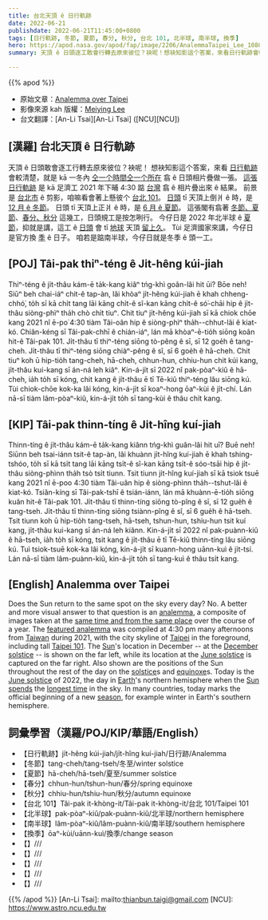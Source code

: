 ```yaml
---
title: 台北天頂 ê 日行軌跡
date: 2022-06-21
publishdate: 2022-06-21T11:45:00+0800
tags: [日行軌跡, 冬節, 夏節, 春分, 秋分, 台北 101, 北半球, 南半球, 換季]
hero: https://apod.nasa.gov/apod/fap/image/2206/AnalemmaTaipei_Lee_1080.jpg
summary: 天頂 ê 日頭逐工敢會行轉去原來彼位？袂呢！想袂知影這个答案，來看日行軌跡會較清楚。

---
```


{{% apod %}}

- 原始文章：[Analemma over Taipei](https://apod.nasa.gov/apod/ap220621.html)
- 影像來源 kah 版權：[Meiying Lee](https://www.youtube.com/user/lmeiying)
- 台文翻譯：[An-Li Tsai][An-Li Tsai] ([NCU][NCU])

## [漢羅] 台北天頂 ê 日行軌跡
天頂 ê 日頭敢會逐工行轉去原來彼位？袂呢！
想袂知影這个答案，來看 [日行軌跡][analemma] 會較清楚，就是 kā 一冬內 [仝一个時間仝一个所在][same time and from the same place] 翕 ê 日頭相片疊做一張。
[這張日行軌跡][featured analemma] 是 kā 足濟工 2021 年下晡 4:30 踮 [台灣][Taiwan] 翕 ê 相片疊出來 ê 結果。
前景是 [台北市][Taipei] ê 剪影，咱嘛看會著上懸彼个 [台北 101][Taipei 101]。
[日頭][Sun] tī 天頂上倒爿 ê 時，是 [12 月 ê 冬節][December solstice]。
日頭 tī 天頂上正爿 ê 時，是 [6 月 ê 夏節][June solstice 1]。
這張閣有翕著 [冬節、夏節][solstice]、[春分、秋分][equinoxe t] 這幾工，日頭規工是按怎咧行。
今仔日是 2022 年北半球 ê [夏節][June solstice 2]，抑就是講，這工 ê [日頭][Sun spends] 會 tī [地球][Earth] 天頂 [留上久][longest time t]。
Tùi 足濟國家來講，今仔日是官方換 [季][season] ê 日子。
咱若是踮南半球，今仔日就是冬季 ê 頭一工。

## [POJ] Tâi-pak thiⁿ-téng ê Ji̍t-hêng kúi-jiah
Thiⁿ-téng ê ji̍t-thâu kám-ē ta̍k-kang kiâⁿ tńg-khì goân-lâi hit ūi? Bōe neh!
Siūⁿ beh chai-iáⁿ chit-ê tap-àn, lâi khòaⁿ ji̍t-hêng kúi-jiah ē khah chheng-chhó͘, to̍h sī kā chi̍t tang lāi kāng chi̍t-ê sî-kan kāng chi̍t-ê só͘-chāi hip ê ji̍t-thâu siòng-phìⁿ tha̍h chò chi̍t tiuⁿ.
Chit tiuⁿ ji̍t-hêng kúi-jiah sī kā chiok chōe kang 2021 nî ē-po͘ 4:30 tiàm Tâi-oân hip ê siòng-phìⁿ tha̍h--chhut-lâi ê kiat-kó.
Chiân-kéng sī Tâi-pak-chhī ê chián-iáⁿ, lán mā khòaⁿ-ē-tio̍h siōng koân hit-ê Tâi-pak 101.
Ji̍t-thâu tī thiⁿ-téng siōng tò-pêng ê sī, sī 12 goe̍h ê tang-cheh.
Ji̍t-thâu tī thiⁿ-téng siōng chiàⁿ-pêng ê sî, sī 6 goe̍h ê hā-cheh.
Chit tiuⁿ koh ū hip-tio̍h tang-cheh, hā-cheh, chhun-hun, chhiu-hun chit kúi kang, ji̍t-thâu kui-kang sī án-ná leh kiâⁿ.
Kin-á-ji̍t sī 2022 nî pak-pòaⁿ-kiû ê hā-cheh, ia̍h to̍h sī kóng, chit kang ê ji̍t-thâu ē tī Tē-kiû thiⁿ-téng lâu siōng kú.
Tùi chiok-chōe kok-ka lâi kóng, kin-á-ji̍t sī koaⁿ-hong ōaⁿ-kùi ê ji̍t-chí.
Lán nā-sī tiàm lâm-pòaⁿ-kiû, kin-á-ji̍t to̍h sī tang-kùi ê thâu chi̍t kang.

## [KIP] Tâi-pak thinn-tíng ê Ji̍t-hîng kuí-jiah
Thinn-tíng ê ji̍t-thâu kám-ē ta̍k-kang kiânn tńg-khì guân-lâi hit uī? Buē neh!
Siūnn beh tsai-iánn tsit-ê tap-àn, lâi khuànn ji̍t-hîng kuí-jiah ē khah tshing-tshóo, to̍h sī kā tsi̍t tang lāi kāng tsi̍t-ê sî-kan kāng tsi̍t-ê sóo-tsāi hip ê ji̍t-thâu siòng-phìnn tha̍h tsò tsi̍t tiunn.
Tsit tiunn ji̍t-hîng kuí-jiah sī kā tsiok tsuē kang 2021 nî ē-poo 4:30 tiàm Tâi-uân hip ê siòng-phìnn tha̍h--tshut-lâi ê kiat-kó.
Tsiân-kíng sī Tâi-pak-tshī ê tsián-iánn, lán mā khuànn-ē-tio̍h siōng kuân hit-ê Tâi-pak 101.
Ji̍t-thâu tī thinn-tíng siōng tò-pîng ê sī, sī 12 gue̍h ê tang-tseh.
Ji̍t-thâu tī thinn-tíng siōng tsiànn-pîng ê sî, sī 6 gue̍h ê hā-tseh.
Tsit tiunn koh ū hip-tio̍h tang-tseh, hā-tseh, tshun-hun, tshiu-hun tsit kuí kang, ji̍t-thâu kui-kang sī án-ná leh kiânn.
Kin-á-ji̍t sī 2022 nî pak-puànn-kiû ê hā-tseh, ia̍h to̍h sī kóng, tsit kang ê ji̍t-thâu ē tī Tē-kiû thinn-tíng lâu siōng kú.
Tuì tsiok-tsuē kok-ka lâi kóng, kin-á-ji̍t sī kuann-hong uānn-kuì ê ji̍t-tsí.
Lán nā-sī tiàm lâm-puànn-kiû, kin-á-ji̍t to̍h sī tang-kuì ê thâu tsi̍t kang.

## [English] Analemma over Taipei

Does the Sun return to the same spot on the sky every day?
No.
A better and more visual answer to that question is an [analemma][analemma], a composite of images taken at the [same time and from the same place][same time and from the same place] over the course of a year.
The [featured analemma][featured analemma] was compiled at 4:30 pm many afternoons from [Taiwan][Taiwan] during 2021, with the city skyline of [Taipei][Taipei] in the foreground, including tall [Taipei 101][Taipei 101].
The [Sun][Sun]'s location in December -- at the [December solstice][December solstice] -- is shown on the far left, while its location at the [June solstice][June solstice 1] is captured on the far right.
Also shown are the positions of the Sun throughout the rest of the day on the [solstice][solstice]s and [equinoxe][equinoxe e]s.
Today is the [June solstice][June solstice 2] of 2022, the day in [Earth][Earth]'s northern hemisphere when the [Sun spends][Sun spends] the [longest time][longest time e] in the sky.
In many countries, today marks the official beginning of a new [season][season], for example winter in Earth's southern hemisphere.

## 詞彙學習（漢羅/POJ/KIP/華語/English）
- 【日行軌跡】ji̍t-hêng kúi-jiah/ji̍t-hîng kuí-jiah/日行跡/Analemma
- 【冬節】tang-cheh/tang-tseh/冬至/winter solstice
- 【夏節】hā-cheh/hā-tseh/夏至/summer solstice
- 【春分】chhun-hun/tshun-hun/春分/spring equinoxe
- 【秋分】chhiu-hun/tshiu-hun/秋分/autumn equinoxe
- 【台北 101】Tâi-pak it-khòng-it/Tâi-pak it-khòng-it/台北 101/Taipei 101
- 【北半球】pak-pòaⁿ-kiû/pak-puànn-kiû/北半球/northern hemisphere
- 【南半球】lâm-pòaⁿ-kiû/lâm-puànn-kiû/南半球/southern hemisphere
- 【換季】ōaⁿ-kùi/uānn-kuì/換季/change season
- 【】///
- 【】///
- 【】///
- 【】///
- 【】///

{{% /apod %}}
[An-Li Tsai]: mailto:thianbun.taigi@gmail.com
[NCU]: https://www.astro.ncu.edu.tw

[copyright]: https://apod.nasa.gov/apod/fap/lib/about_apod.html#srapply

[analemma]:https://apod.nasa.gov/apod/ap130922.html
[same time and from the same place]:https://apod.nasa.gov/apod/ap190621.html
[featured analemma]:https://youtu.be/59MW1aqO7L4?t=56
[Taiwan]:https://en.wikipedia.org/wiki/Taiwan
[Taipei]:https://youtu.be/ZABVA1SH9VE
[Taipei 101]:https://en.wikipedia.org/wiki/Taipei_101
[Sun]:https://solarsystem.nasa.gov/solar-system/sun/in-depth/
[December solstice]:https://www.timeanddate.com/calendar/december-solstice.html
[June solstice 1]:https://earthsky.org/astronomy-essentials/everything-you-need-to-know-june-solstice/
[solstice]:https://apod.nasa.gov/apod/ap170621.html
[equinoxe e]:https://apod.nasa.gov/apod/ap210922.html
[equinoxe t]:https://apod.tw/daily/20210922/
[June solstice 2]:https://en.wikipedia.org/wiki/June_solstice
[Earth]:https://solarsystem.nasa.gov/planets/earth/overview/
[Sun spends]:https://www.seniorcatwellness.com/wp-content/uploads/2020/06/do-cats-like-sitting-in-the-sun.jpg
[longest time e]:https://apod.nasa.gov/apod/ap220321.html
[longest time t]:https://apod.tw/daily/20220321/
[season]:https://spaceplace.nasa.gov/seasons/en/
